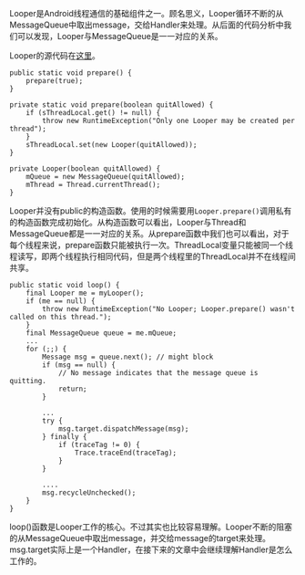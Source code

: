 
Looper是Android线程通信的基础组件之一。顾名思义，Looper循环不断的从MessageQueue中取出message，交给Handler来处理。从后面的代码分析中我们可以发现，Looper与MessageQueue是一一对应的关系。

Looper的源代码在[这里](https://github.com/android/platform_frameworks_base/blob/master/core/java/android/os/Looper.java)。

```
public static void prepare() {
    prepare(true);
}

private static void prepare(boolean quitAllowed) {
    if (sThreadLocal.get() != null) {
        throw new RuntimeException("Only one Looper may be created per thread");
    }
    sThreadLocal.set(new Looper(quitAllowed));
}
    
private Looper(boolean quitAllowed) {
    mQueue = new MessageQueue(quitAllowed);
    mThread = Thread.currentThread();
}
```
Looper并没有public的构造函数。使用的时候需要用`Looper.prepare()`调用私有的构造函数完成初始化。从构造函数可以看出，Looper与Thread和MessageQueue都是一一对应的关系。从prepare函数中我们也可以看出，对于每个线程来说，prepare函数只能被执行一次。ThreadLocal变量只能被同一个线程读写，即两个线程执行相同代码，但是两个线程里的ThreadLocal并不在线程间共享。

```
public static void loop() {
    final Looper me = myLooper();
    if (me == null) {
        throw new RuntimeException("No Looper; Looper.prepare() wasn't called on this thread.");
    }
    final MessageQueue queue = me.mQueue;
    ...
    for (;;) {
        Message msg = queue.next(); // might block
        if (msg == null) {
            // No message indicates that the message queue is quitting.
            return;
        }
        
        ...
        try {
            msg.target.dispatchMessage(msg);
        } finally {
            if (traceTag != 0) {
                Trace.traceEnd(traceTag);
            }
        }
        
        ....
        msg.recycleUnchecked();
    }
}
```
loop()函数是Looper工作的核心。不过其实也比较容易理解。Looper不断的阻塞的从MessageQueue中取出message，并交给message的target来处理。msg.target实际上是一个Handler，在接下来的文章中会继续理解Handler是怎么工作的。
